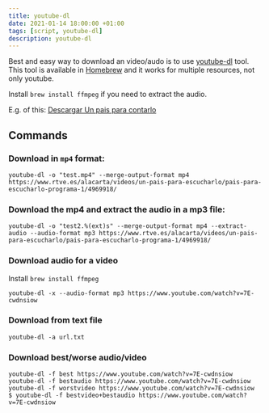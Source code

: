 ```yaml
---
title: youtube-dl
date: 2021-01-14 18:00:00 +01:00
tags: [script, youtube-dl]
description: youtube-dl
---
```


Best and easy way to download an video/audo is to use [youtube-dl](https://github.com/ytdl-org/youtube-dl) tool. This tool is available in [Homebrew](https://brew.sh/) and it works for multiple resources, not only youtube.

Install `brew install ffmpeg` if you need to extract the audio.

E.g. of this: [Descargar Un pais para contarlo](https://github.com/jchuerva/un-pais-para-escucharlo)

## Commands

### Download in `mp4` format:
```
youtube-dl -o "test.mp4" --merge-output-format mp4 https://www.rtve.es/alacarta/videos/un-pais-para-escucharlo/pais-para-escucharlo-programa-1/4969918/
```

### Download the mp4 and extract the audio in a mp3 file:
```
youtube-dl -o "test2.%(ext)s" --merge-output-format mp4 --extract-audio --audio-format mp3 https://www.rtve.es/alacarta/videos/un-pais-para-escucharlo/pais-para-escucharlo-programa-1/4969918/
```

### Download audio for a video

Install `brew install ffmpeg`


```
youtube-dl -x --audio-format mp3 https://www.youtube.com/watch?v=7E-cwdnsiow
```

### Download from text file
```
youtube-dl -a url.txt
```

### Download best/worse audio/video
```
youtube-dl -f best https://www.youtube.com/watch?v=7E-cwdnsiow
youtube-dl -f bestaudio https://www.youtube.com/watch?v=7E-cwdnsiow
youtube-dl -f worstvideo https://www.youtube.com/watch?v=7E-cwdnsiow
$ youtube-dl -f bestvideo+bestaudio https://www.youtube.com/watch?v=7E-cwdnsiow
```

